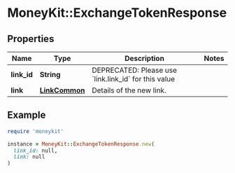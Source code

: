 # MoneyKit::ExchangeTokenResponse

## Properties

| Name | Type | Description | Notes |
| ---- | ---- | ----------- | ----- |
| **link_id** | **String** | DEPRECATED: Please use &#x60;link.link_id&#x60; for this value |  |
| **link** | [**LinkCommon**](LinkCommon.md) | Details of the new link. |  |

## Example

```ruby
require 'moneykit'

instance = MoneyKit::ExchangeTokenResponse.new(
  link_id: null,
  link: null
)
```

